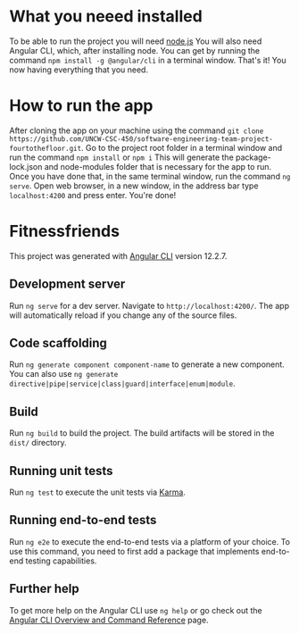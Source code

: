 # What you neeed installed 
To be able to run the project you will need [node.js](https://nodejs.org/en/download)
You will also need Angular CLI, which, after installing node. You can get by running the command `npm install -g @angular/cli` in a terminal window.
That's it! You now having everything that you need.

# How to run the app
After cloning the app on your machine using the command `git clone https://github.com/UNCW-CSC-450/software-engineering-team-project-fourtothefloor.git`.
Go to the project root folder in a terminal window and run the command `npm install` or `npm i` This will generate the package-lock.json and node-modules folder that is necessary for the app to run.
Once you have done that, in the same terminal window, run the command `ng serve`. Open web browser, in a new window, in the address bar type `localhost:4200` and press enter.
You're done!

# Fitnessfriends

This project was generated with [Angular CLI](https://github.com/angular/angular-cli) version 12.2.7.

## Development server

Run `ng serve` for a dev server. Navigate to `http://localhost:4200/`. The app will automatically reload if you change any of the source files.

## Code scaffolding

Run `ng generate component component-name` to generate a new component. You can also use `ng generate directive|pipe|service|class|guard|interface|enum|module`.

## Build

Run `ng build` to build the project. The build artifacts will be stored in the `dist/` directory.

## Running unit tests

Run `ng test` to execute the unit tests via [Karma](https://karma-runner.github.io).

## Running end-to-end tests

Run `ng e2e` to execute the end-to-end tests via a platform of your choice. To use this command, you need to first add a package that implements end-to-end testing capabilities.

## Further help

To get more help on the Angular CLI use `ng help` or go check out the [Angular CLI Overview and Command Reference](https://angular.io/cli) page.
